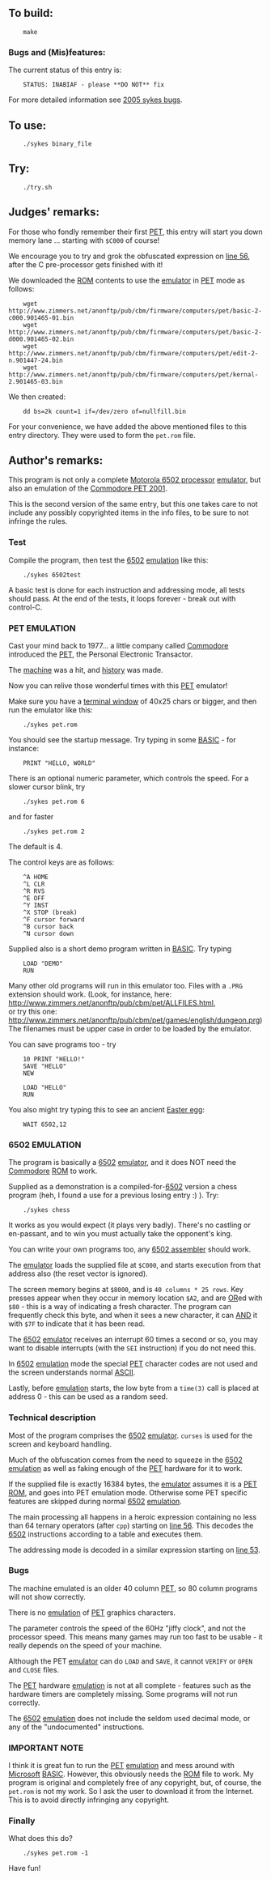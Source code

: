 ## To build:

``` <!---sh-->
    make
```


### Bugs and (Mis)features:

The current status of this entry is:

```
    STATUS: INABIAF - please **DO NOT** fix
```

For more detailed information see [2005 sykes bugs](../../bugs.html#2005_sykes).


## To use:

``` <!---sh-->
    ./sykes binary_file
```


## Try:

``` <!---sh-->
    ./try.sh
```


## Judges' remarks:

For those who fondly remember their first
[PET](https://en.wikipedia.org/wiki/Commodore_PET), this entry will start you
down memory lane ... starting with `$C000` of course!

We encourage you to try and grok the obfuscated expression on [line
56](https://github.com/ioccc-src/temp-test-ioccc/blob/master/2005/sykes/sykes.c#L56),
after the C pre-processor gets finished with it!

We downloaded the [ROM](https://en.wikipedia.org/wiki/ROM_image) contents to use
the [emulator](https://en.wikipedia.org/wiki/Emulator) in
[PET](https://en.wikipedia.org/wiki/Commodore_PET) mode as follows:

``` <!---sh-->
    wget http://www.zimmers.net/anonftp/pub/cbm/firmware/computers/pet/basic-2-c000.901465-01.bin
    wget http://www.zimmers.net/anonftp/pub/cbm/firmware/computers/pet/basic-2-d000.901465-02.bin
    wget http://www.zimmers.net/anonftp/pub/cbm/firmware/computers/pet/edit-2-n.901447-24.bin
    wget http://www.zimmers.net/anonftp/pub/cbm/firmware/computers/pet/kernal-2.901465-03.bin
```

We then created:

``` <!---sh-->
    dd bs=2k count=1 if=/dev/zero of=nullfill.bin
```

For your convenience, we have added the above mentioned files to this entry directory.
They were used to form the `pet.rom` file.


## Author's remarks:

This program is not only a complete [Motorola 6502
processor](https://en.wikipedia.org/wiki/MOS_Technology_6502#Technical_description)
[emulator](https://en.wikipedia.org/wiki/Emulator), but also an emulation of the
[Commodore PET 2001](https://en.wikipedia.org/wiki/Commodore_PET).

This is the second version of the same entry, but this one takes care to
not include any possibly copyrighted items in the info files, to be sure
to not infringe the rules.


### Test

Compile the program, then test the
[6502](https://en.wikipedia.org/wiki/MOS_Technology_6502#Technical_description)
[emulation](https://en.wikipedia.org/wiki/Emulator) like this:

``` <!---sh-->
    ./sykes 6502test
```

A basic test is done for each instruction and addressing mode, all tests
should pass. At the end of the tests, it loops forever - break out with
control-C.


### PET EMULATION

Cast your mind back to 1977... a little company called
[Commodore](https://en.wikipedia.org/wiki/Commodore_International) introduced
the [PET](https://en.wikipedia.org/wiki/Commodore_PET), the Personal Electronic
Transactor.

The [machine](https://en.wikipedia.org/wiki/Computer) was a hit, and
[history](https://en.wikipedia.org/wiki/History) was made.

Now you can relive those wonderful times with this
[PET](https://en.wikipedia.org/wiki/Commodore_PET) emulator!

Make sure you have a [terminal
window](https://en.wikipedia.org/wiki/Terminal_emulator) of 40x25 chars or
bigger, and then run the emulator like this:

``` <!---sh-->
    ./sykes pet.rom
```

You should see the startup message. Try typing in some
[BASIC](https://en.wikipedia.org/wiki/BASIC) - for instance:

```
    PRINT "HELLO, WORLD"
```

There is an optional numeric parameter, which controls the speed. For a
slower cursor blink, try

``` <!---sh-->
    ./sykes pet.rom 6
```

and for faster

``` <!---sh-->
    ./sykes pet.rom 2
```

The default is 4.

The control keys are as follows:

```
    ^A HOME
    ^L CLR
    ^R RVS
    ^E OFF
    ^Y INST
    ^X STOP (break)
    ^F cursor forward
    ^B cursor back
    ^N cursor down
```

Supplied also is a short demo program written in
[BASIC](https://en.wikipedia.org/wiki/BASIC). Try typing

```
    LOAD "DEMO"
    RUN
```

Many other old programs will run in this emulator too. Files with a `.PRG`
extension should work. (Look, for instance, here:
<http://www.zimmers.net/anonftp/pub/cbm/pet/ALLFILES.html>,\
or try this one: <http://www.zimmers.net/anonftp/pub/cbm/pet/games/english/dungeon.prg>)\
The filenames must be upper case in order to be loaded by the emulator.

You can save programs too - try

```
    10 PRINT "HELLO!"
    SAVE "HELLO"
    NEW

    LOAD "HELLO"
    RUN
```

You also might try typing this to see an ancient [Easter egg][]:


```
    WAIT 6502,12
```

[Easter egg]: https://en.wikipedia.org/wiki/Easter_egg_(media)#Software

### 6502 EMULATION

The program is basically a
[6502](https://en.wikipedia.org/wiki/MOS_Technology_6502#Technical_description)
[emulator](https://en.wikipedia.org/wiki/Emulator), and it does NOT need the
[Commodore](https://en.wikipedia.org/wiki/Commodore_PET)
[ROM](https://en.wikipedia.org/wiki/ROM_image) to work.

Supplied as a demonstration is a
compiled-for-[6502](https://en.wikipedia.org/wiki/MOS_Technology_6502#Technical_description)
version a chess program (heh, I found a use for a previous losing entry :) ). Try:

``` <!---sh-->
    ./sykes chess
```

It works as you would expect (it plays very badly). There's no castling
or en-passant, and to win you must actually take the opponent's king.

You can write your own programs too, any [6502
assembler](https://en.wikibooks.org/wiki/6502_Assembly) should work.

The [emulator](https://en.wikipedia.org/wiki/Emulator) loads the supplied file
at `$C000`, and starts execution from that address also (the reset vector is
ignored).

The screen memory begins at `$8000`, and is `40 columns * 25 rows`.
Key presses appear when they occur in memory location `$A2`, and are
[OR](https://en.wikipedia.org/wiki/Bitwise_operation#OR)ed
with `$80` - this is a way of indicating a fresh character. The program
can frequently check this byte, and when it sees a new character, it can
[AND](https://en.wikipedia.org/wiki/Bitwise_operation#AND) it with `$7F` to
indicate that it has been read.

The
[6502](https://en.wikipedia.org/wiki/MOS_Technology_6502#Technical_description)
[emulator](https://en.wikipedia.org/wiki/Emulator) receives an interrupt 60
times a second or so, you may want to disable interrupts (with the `SEI`
instruction) if you do not need this.

In
[6502](https://en.wikipedia.org/wiki/MOS_Technology_6502#Technical_description)
[emulation](https://en.wikipedia.org/wiki/Emulator) mode the special
[PET](https://en.wikipedia.org/wiki/Commodore_PET) character codes are not used and
the screen understands normal
[ASCII](https://en.wikipedia.org/wiki/ASCII#Character_set).

Lastly, before [emulation](https://en.wikipedia.org/wiki/Emulator) starts,
the low byte from a `time(3)` call is placed at address 0 - this can be used as a
random seed.


### Technical description

Most of the program comprises the
[6502](https://en.wikipedia.org/wiki/MOS_Technology_6502#Technical_description)
[emulator](https://en.wikipedia.org/wiki/Emulator). `curses` is used for the
screen and keyboard handling.

Much of the obfuscation comes from the need to squeeze in the
[6502](https://en.wikipedia.org/wiki/MOS_Technology_6502#Technical_description)
[emulation](https://en.wikipedia.org/wiki/Emulator) as well as faking enough of
the [PET](https://en.wikipedia.org/wiki/Commodore_PET) hardware for it to work.

If the supplied file is exactly 16384 bytes, the
[emulator](https://en.wikipedia.org/wiki/Emulator) assumes it is a
[PET](https://en.wikipedia.org/wiki/Commodore_PET)
[ROM](https://en.wikipedia.org/wiki/ROM_image), and goes into PET emulation
mode. Otherwise some PET specific features are skipped during normal
[6502](https://en.wikipedia.org/wiki/MOS_Technology_6502#Technical_description)
[emulation](https://en.wikipedia.org/wiki/Emulator).

The main processing all happens in a heroic expression containing no
less than 64 ternary operators (after `cpp`) starting on [line
56](https://github.com/ioccc-src/temp-test-ioccc/blob/master/2005/sykes/sykes.c#L56).
This decodes the
[6502](https://en.wikipedia.org/wiki/MOS_Technology_6502#Technical_description)
instructions according to a table and executes them.

The addressing mode is decoded in a similar expression starting on [line
53](https://github.com/ioccc-src/temp-test-ioccc/blob/master/2005/sykes/sykes.c#L53).


### Bugs

The machine emulated is an older 40 column
[PET](https://en.wikipedia.org/wiki/Commodore_PET), so 80 column programs
will not show correctly.

There is no [emulation](https://en.wikipedia.org/wiki/Emulator) of
[PET](https://en.wikipedia.org/wiki/Commodore_PET) graphics characters.

The parameter controls the speed of the 60Hz "jiffy clock", and not the
processor speed. This means many games may run too fast to be usable -
it really depends on the speed of your machine.

Although the PET [emulator](https://en.wikipedia.org/wiki/Emulator) can do `LOAD`
and `SAVE`, it cannot `VERIFY` or `OPEN` and `CLOSE` files.

The [PET](https://en.wikipedia.org/wiki/Commodore_PET) hardware
[emulation](https://en.wikipedia.org/wiki/Emulator) is not at all complete -
features such as the hardware timers are completely missing. Some programs will
not run correctly.

The
[6502](https://en.wikipedia.org/wiki/MOS_Technology_6502#Technical_description)
[emulation](https://en.wikipedia.org/wiki/Emulator) does not include the seldom
used decimal mode, or any of the "undocumented" instructions.


### IMPORTANT NOTE

I think it is great fun to run the
[PET](https://en.wikipedia.org/wiki/Commodore_PET)
[emulation](https://en.wikipedia.org/wiki/Emulator) and mess around with
[Microsoft](https://en.wikipedia.org/wiki/Microsoft)
[BASIC](https://en.wikipedia.org/wiki/BASIC). However, this obviously needs the
[ROM](https://en.wikipedia.org/wiki/ROM_image) file to work. My
program is original and completely free of any copyright, but, of
course, the `pet.rom` is not my work. So I ask the user to download it
from the Internet.  This is to avoid directly infringing any copyright.


### Finally

What does this do?

``` <!---sh-->
    ./sykes pet.rom -1
```

Have fun!


<!--

    Copyright © 1984-2024 by Landon Curt Noll. All Rights Reserved.

    You are free to share and adapt this file under the terms of this license:

	Creative Commons Attribution-ShareAlike 4.0 International (CC BY-SA 4.0)

    For more information, see:

	https://creativecommons.org/licenses/by-sa/4.0/

-->
